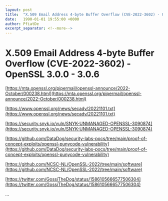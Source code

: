 ```yaml
---
layout: post
title:  "X.509 Email Address 4-byte Buffer Overflow (CVE-2022-3602) - OpenSSL 3.0.0 - 3.0.6"
date:   1990-01-01 19:55:00 +0000
author: PfiatDe
excerpt_separator: <!--more-->
---
```


# X.509 Email Address 4-byte Buffer Overflow (CVE-2022-3602) - OpenSSL 3.0.0 - 3.0.6

[https://mta.openssl.org/pipermail/openssl-announce/2022-October/000238.html](https://mta.openssl.org/pipermail/openssl-announce/2022-October/000238.html)

[https://www.openssl.org/news/secadv/20221101.txt](https://www.openssl.org/news/secadv/20221101.txt)

[https://security.snyk.io/vuln/SNYK-UNMANAGED-OPENSSL-3090874](https://security.snyk.io/vuln/SNYK-UNMANAGED-OPENSSL-3090874)

[https://github.com/DataDog/security-labs-pocs/tree/main/proof-of-concept-exploits/openssl-punycode-vulnerability](https://github.com/DataDog/security-labs-pocs/tree/main/proof-of-concept-exploits/openssl-punycode-vulnerability)

[https://github.com/NCSC-NL/OpenSSL-2022/tree/main/software](https://github.com/NCSC-NL/OpenSSL-2022/tree/main/software)

[https://twitter.com/GossiTheDog/status/1586105666577506304](https://twitter.com/GossiTheDog/status/1586105666577506304)

...
<!--more-->
